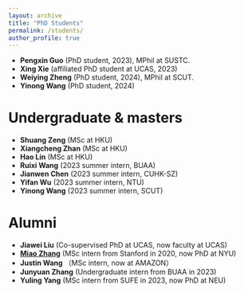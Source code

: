 ```yaml
---
layout: archive
title: "PhD Students"
permalink: /students/
author_profile: true
---
```

- **Pengxin Guo** (PhD student, 2023), MPhil at SUSTC.
- **Xing Xie** (affiliated PhD student at UCAS, 2023)
- **Weiying Zheng** (PhD student, 2024), MPhil at SCUT.
- **Yinong Wang** (PhD student, 2024)
  
Undergraduate & masters
======
- **Shuang Zeng** (MSc at HKU)
- **Xiangcheng Zhan** (MSc at HKU)
- **Hao Lin** (MSc at HKU)
- **Ruixi Wang** (2023 summer intern, BUAA)
- **Jianwen Chen** (2023 summer intern, CUHK-SZ)
- **Yifan Wu** (2023 summer intern, NTU)
- **Yinong Wang** (2023 summer intern, SCUT)

Alumni
======
- **Jiawei Liu** (Co-supervised PhD at UCAS, now faculty at UCAS)
- **[Miao Zhang](https://miaozhng.github.io/)** (MSc intern from Stanford in 2020, now PhD at NYU)
- **Justin Wang** （MSc intern, now at AMAZON）
- **Junyuan Zhang** (Undergraduate intern from BUAA in 2023)
- **Yuling Yang** (MSc intern from SUFE in 2023, now PhD at NEU)





